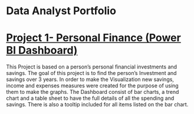 # Data Analyst Portfolio

# [Project 1- Personal Finance (Power BI Dashboard)](https://github.com/ShahadatShoyshob/Project_Personal_Finance)

This Project is based on a person’s personal financial investments and savings. The goal of this project is to find the person’s Investment and savings over 3 years. In order to make the Visualization new savings, income and expenses measures were created for the purpose of using them to make the graphs. The Dashboard consist of bar charts, a trend chart and a table sheet to have the full details of all the spending and savings. There is also a tooltip included for all items listed on the bar chart.
